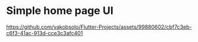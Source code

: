 # Simple home page UI

https://github.com/yakobsolo/Flutter-Projects/assets/99880602/cbf7c3eb-c6f3-41ac-913d-cce3c3afc401
